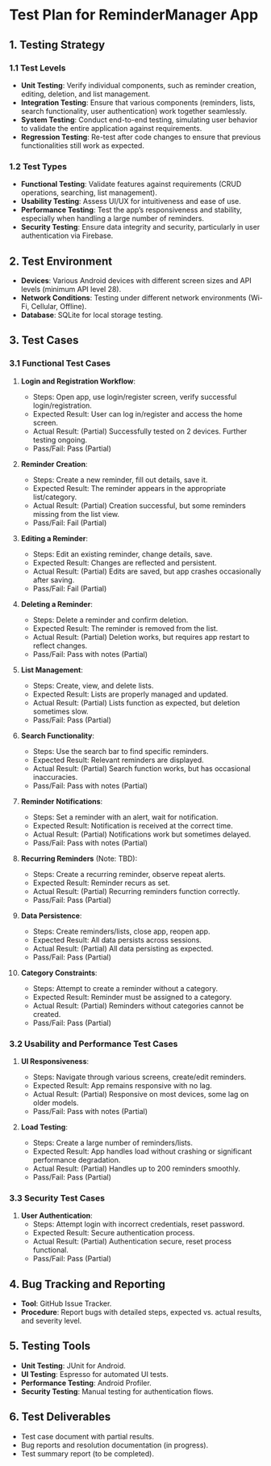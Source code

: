 # Test Plan for ReminderManager App

## 1. Testing Strategy

### 1.1 Test Levels

- **Unit Testing**: Verify individual components, such as reminder 
creation, editing, deletion, and list management.
- **Integration Testing**: Ensure that various components (reminders, 
lists, search functionality, user authentication) work together 
seamlessly.
- **System Testing**: Conduct end-to-end testing, simulating user behavior 
to validate the entire application against requirements.
- **Regression Testing**: Re-test after code changes to ensure that 
previous functionalities still work as expected.

### 1.2 Test Types

- **Functional Testing**: Validate features against requirements (CRUD 
operations, searching, list management).
- **Usability Testing**: Assess UI/UX for intuitiveness and ease of use.
- **Performance Testing**: Test the app’s responsiveness and stability, 
especially when handling a large number of reminders.
- **Security Testing**: Ensure data integrity and security, particularly 
in user authentication via Firebase.

## 2. Test Environment

- **Devices**: Various Android devices with different screen sizes and API 
levels (minimum API level 28).
- **Network Conditions**: Testing under different network environments 
(Wi-Fi, Cellular, Offline).
- **Database**: SQLite for local storage testing.

## 3. Test Cases

### 3.1 Functional Test Cases

1. **Login and Registration Workflow**:
   - Steps: Open app, use login/register screen, verify successful 
login/registration.
   - Expected Result: User can log in/register and access the home screen.
   - Actual Result: (Partial) Successfully tested on 2 devices. Further 
testing ongoing.
   - Pass/Fail: Pass (Partial)

2. **Reminder Creation**:
   - Steps: Create a new reminder, fill out details, save it.
   - Expected Result: The reminder appears in the appropriate 
list/category.
   - Actual Result: (Partial) Creation successful, but some reminders 
missing from the list view.
   - Pass/Fail: Fail (Partial)

3. **Editing a Reminder**:
   - Steps: Edit an existing reminder, change details, save.
   - Expected Result: Changes are reflected and persistent.
   - Actual Result: (Partial) Edits are saved, but app crashes 
occasionally after saving.
   - Pass/Fail: Fail (Partial)

4. **Deleting a Reminder**:
   - Steps: Delete a reminder and confirm deletion.
   - Expected Result: The reminder is removed from the list.
   - Actual Result: (Partial) Deletion works, but requires app restart to 
reflect changes.
   - Pass/Fail: Pass with notes (Partial)

5. **List Management**:
   - Steps: Create, view, and delete lists.
   - Expected Result: Lists are properly managed and updated.
   - Actual Result: (Partial) Lists function as expected, but deletion 
sometimes slow.
   - Pass/Fail: Pass (Partial)

6. **Search Functionality**:
   - Steps: Use the search bar to find specific reminders.
   - Expected Result: Relevant reminders are displayed.
   - Actual Result: (Partial) Search function works, but has occasional 
inaccuracies.
   - Pass/Fail: Pass with notes (Partial)

7. **Reminder Notifications**:
   - Steps: Set a reminder with an alert, wait for notification.
   - Expected Result: Notification is received at the correct time.
   - Actual Result: (Partial) Notifications work but sometimes delayed.
   - Pass/Fail: Pass with notes (Partial)

8. **Recurring Reminders** (Note: TBD):
   - Steps: Create a recurring reminder, observe repeat alerts.
   - Expected Result: Reminder recurs as set.
   - Actual Result: (Partial) Recurring reminders function correctly.
   - Pass/Fail: Pass (Partial)

9. **Data Persistence**:
   - Steps: Create reminders/lists, close app, reopen app.
   - Expected Result: All data persists across sessions.
   - Actual Result: (Partial) All data persisting as expected.
   - Pass/Fail: Pass (Partial)

10. **Category Constraints**:
    - Steps: Attempt to create a reminder without a category.
    - Expected Result: Reminder must be assigned to a category.
    - Actual Result: (Partial) Reminders without categories cannot be 
created.
    - Pass/Fail: Pass (Partial)

### 3.2 Usability and Performance Test Cases

1. **UI Responsiveness**:
   - Steps: Navigate through various screens, create/edit reminders.
   - Expected Result: App remains responsive with no lag.
   - Actual Result: (Partial) Responsive on most devices, some lag on 
older models.
   - Pass/Fail: Pass with notes (Partial)

2. **Load Testing**:
   - Steps: Create a large number of reminders/lists.
   - Expected Result: App handles load without crashing or significant 
performance degradation.
   - Actual Result: (Partial) Handles up to 200 reminders smoothly.
   - Pass/Fail: Pass (Partial)

### 3.3 Security Test Cases

1. **User Authentication**:
   - Steps: Attempt login with incorrect credentials, reset password.
   - Expected Result: Secure authentication process.
   - Actual Result: (Partial) Authentication secure, reset process 
functional.
   - Pass/Fail: Pass (Partial)

## 4. Bug Tracking and Reporting

- **Tool**: GitHub Issue Tracker.
- **Procedure**: Report bugs with detailed steps, expected vs. actual 
results, and severity level.

## 5. Testing Tools

- **Unit Testing**: JUnit for Android.
- **UI Testing**: Espresso for automated UI tests.
- **Performance Testing**: Android Profiler.
- **Security Testing**: Manual testing for authentication flows.

## 6. Test Deliverables

- Test case document with partial results.
- Bug reports and resolution documentation (in progress).
- Test summary report (to be completed).

